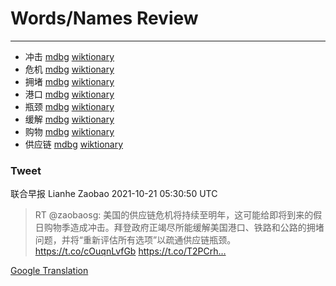 
# Words/Names Review
___
- 冲击 [mdbg](https://www.mdbg.net/chinese/dictionary?page=worddict&wdrst=0&wdqb=冲击) [wiktionary](https://en.wiktionary.org/wiki/冲击)
- 危机 [mdbg](https://www.mdbg.net/chinese/dictionary?page=worddict&wdrst=0&wdqb=危机) [wiktionary](https://en.wiktionary.org/wiki/危机)
- 拥堵 [mdbg](https://www.mdbg.net/chinese/dictionary?page=worddict&wdrst=0&wdqb=拥堵) [wiktionary](https://en.wiktionary.org/wiki/拥堵)
- 港口 [mdbg](https://www.mdbg.net/chinese/dictionary?page=worddict&wdrst=0&wdqb=港口) [wiktionary](https://en.wiktionary.org/wiki/港口)
- 瓶颈 [mdbg](https://www.mdbg.net/chinese/dictionary?page=worddict&wdrst=0&wdqb=瓶颈) [wiktionary](https://en.wiktionary.org/wiki/瓶颈)
- 缓解 [mdbg](https://www.mdbg.net/chinese/dictionary?page=worddict&wdrst=0&wdqb=缓解) [wiktionary](https://en.wiktionary.org/wiki/缓解)
- 购物 [mdbg](https://www.mdbg.net/chinese/dictionary?page=worddict&wdrst=0&wdqb=购物) [wiktionary](https://en.wiktionary.org/wiki/购物)
- 供应链 [mdbg](https://www.mdbg.net/chinese/dictionary?page=worddict&wdrst=0&wdqb=供应链) [wiktionary](https://en.wiktionary.org/wiki/供应链)
### Tweet
联合早报 Lianhe Zaobao 2021-10-21 05:30:50 UTC
> RT @zaobaosg: 美国的供应链危机将持续至明年，这可能给即将到来的假日购物季造成冲击。拜登政府正竭尽所能缓解美国港口、铁路和公路的拥堵问题，并将“重新评估所有选项”以疏通供应链瓶颈。https://t.co/cOuqnLvfGb https://t.co/T2PCrh…

[Google Translation](https://translate.google.com/?hi=en&tab=TT&sl=zh-CN&tl=en&op=translate&text=RT+%40zaobaosg%3A+%E7%BE%8E%E5%9B%BD%E7%9A%84%E4%BE%9B%E5%BA%94%E9%93%BE%E5%8D%B1%E6%9C%BA%E5%B0%86%E6%8C%81%E7%BB%AD%E8%87%B3%E6%98%8E%E5%B9%B4%EF%BC%8C%E8%BF%99%E5%8F%AF%E8%83%BD%E7%BB%99%E5%8D%B3%E5%B0%86%E5%88%B0%E6%9D%A5%E7%9A%84%E5%81%87%E6%97%A5%E8%B4%AD%E7%89%A9%E5%AD%A3%E9%80%A0%E6%88%90%E5%86%B2%E5%87%BB%E3%80%82%E6%8B%9C%E7%99%BB%E6%94%BF%E5%BA%9C%E6%AD%A3%E7%AB%AD%E5%B0%BD%E6%89%80%E8%83%BD%E7%BC%93%E8%A7%A3%E7%BE%8E%E5%9B%BD%E6%B8%AF%E5%8F%A3%E3%80%81%E9%93%81%E8%B7%AF%E5%92%8C%E5%85%AC%E8%B7%AF%E7%9A%84%E6%8B%A5%E5%A0%B5%E9%97%AE%E9%A2%98%EF%BC%8C%E5%B9%B6%E5%B0%86%E2%80%9C%E9%87%8D%E6%96%B0%E8%AF%84%E4%BC%B0%E6%89%80%E6%9C%89%E9%80%89%E9%A1%B9%E2%80%9D%E4%BB%A5%E7%96%8F%E9%80%9A%E4%BE%9B%E5%BA%94%E9%93%BE%E7%93%B6%E9%A2%88%E3%80%82https%3A%2F%2Ft.co%2FcOuqnLvfGb+https%3A%2F%2Ft.co%2FT2PCrh%E2%80%A6)
